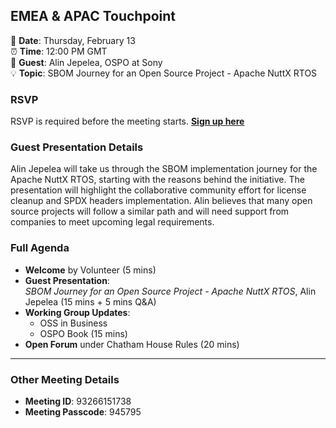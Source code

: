 ## EMEA & APAC Touchpoint  

📅 **Date**: Thursday, February 13  
⏰ **Time**: 12:00 PM GMT  
🎤 **Guest**: Alin Jepelea, OSPO at Sony  
💡 **Topic**: SBOM Journey for an Open Source Project - Apache NuttX RTOS  

### RSVP  
RSVP is required before the meeting starts. **[Sign up here](https://zoom-lfx.platform.linuxfoundation.org/meeting/93266151738?password=e76e3320-7fb0-413a-b01b-33a11733e026)**  

### Guest Presentation Details  

Alin Jepelea will take us through the SBOM implementation journey for the Apache NuttX RTOS, starting with the reasons behind the initiative. 
The presentation will highlight the collaborative community effort for license cleanup and SPDX headers implementation. 
Alin believes that many open source projects will follow a similar path and will need support from companies to meet upcoming legal requirements.  

### Full Agenda  
- **Welcome** by Volunteer (5 mins)  
- **Guest Presentation**:  
  *SBOM Journey for an Open Source Project - Apache NuttX RTOS*, Alin Jepelea (15 mins + 5 mins Q&A)  
- **Working Group Updates**:  
  - OSS in Business  
  - OSPO Book (15 mins)  
- **Open Forum** under Chatham House Rules (20 mins)  

---

### Other Meeting Details  
- **Meeting ID**: 93266151738  
- **Meeting Passcode**: 945795  
